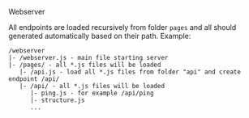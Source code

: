 Webserver

All endpoints are loaded recursively from folder `pages` and all 
should generated automatically based on their path.
Example:
```
/webserver
|- /webserver.js - main file starting server
|- /pages/ - all *.js files will be loaded  
   |- /api.js - load all *.js files from folder "api" and create endpoint /api/
   |- /api/ - all *.js files will be loaded
      |- ping.js - for example /api/ping 
      |- structure.js
      ...
```